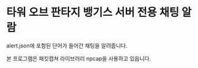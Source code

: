 # 타워 오브 판타지 뱅기스 서버 전용 채팅 알람

alert.json에 포함된 단어가 들어간 채팅을 알려줍니다.

본 프로그램은 패킷캡쳐 라이브러리 npcap을 사용하고 있읍니다.
